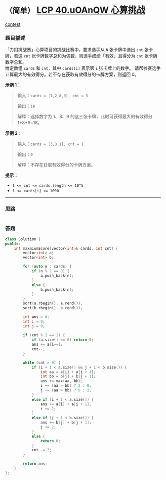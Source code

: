 # `（简单）` [LCP 40.uOAnQW 心算挑战](https://leetcode-cn.com/problems/uOAnQW/)

[contest](https://leetcode-cn.com/contest/season/2021-fall/problems/uOAnQW/)

### 题目描述
<div class="css-330z23" style="padding: 0px; margin: 13px 0px;"><p>「力扣挑战赛」心算项目的挑战比赛中，要求选手从 <code>N</code> 张卡牌中选出 <code>cnt</code> 张卡牌，若这 <code>cnt</code> 张卡牌数字总和为偶数，则选手成绩「有效」且得分为 <code>cnt</code> 张卡牌数字总和。<br>
给定数组 <code>cards</code> 和 <code>cnt</code>，其中 <code>cards[i]</code> 表示第 <code>i</code> 张卡牌上的数字。 请帮参赛选手计算最大的有效得分。若不存在获取有效得分的卡牌方案，则返回 0。</p>
<p><strong>示例 1：</strong></p>
<blockquote>
<p>输入：<code>cards = [1,2,8,9], cnt = 3</code></p>
<p>输出：<code>18</code></p>
<p>解释：选择数字为 1、8、9 的这三张卡牌，此时可获得最大的有效得分 1+8+9=18。</p>
</blockquote>
<p><strong>示例 2：</strong></p>
<blockquote>
<p>输入：<code>cards = [3,3,1], cnt = 1</code></p>
<p>输出：<code>0</code></p>
<p>解释：不存在获取有效得分的卡牌方案。</p>
</blockquote>
<p><strong>提示：</strong></p>
<ul>
<li><code>1 &lt;= cnt &lt;= cards.length &lt;= 10^5</code></li>
<li><code>1 &lt;= cards[i] &lt;= 1000</code></li>
</ul>
</div>

---
### 思路
```
```



### 答题
``` C++
class Solution {
public:
    int maxmiumScore(vector<int>& cards, int cnt) {
        vector<int> a;
        vector<int> b;

        for (auto n : cards) {
            if (n % 2 == 0) {
                a.push_back(n);
            }
            else {
                b.push_back(n);
            }
        }
        sort(a.rbegin(), a.rend());
        sort(b.rbegin(), b.rend());

        int ans = 0;
        int i = 0;
        int j = 0;
        
        if (cnt % 2 == 1) {
            if (a.size() == 0) return 0;
            ans += a[i++];
            cnt--;
        }

        while (cnt > 0) {
            if (i + 1 < a.size() && j + 1 < b.size()) {
                int aa = a[i] + a[i + 1];
                int bb = b[j] + b[j + 1];
                ans += max(aa, bb);
                i += (aa > bb) ? 2 : 0;
                j += (aa > bb) ? 0 : 2;
            }
            else if (i + 1 < a.size()) {
                ans += a[i] + a[i + 1];
                i += 2;
            }
            else if (j + 1 < b.size()) {
                ans += b[j] + b[j + 1];
                j += 2;
            }
            else {
                return 0;
            }
            cnt -= 2;
        }

        return ans;
    }
};
```




